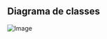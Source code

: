
## Diagrama de classes
![Image](https://github.com/user-attachments/assets/7dba5bfb-003a-4ad7-9a61-a016e51be0b8)

